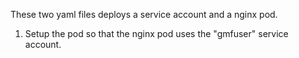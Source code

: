 These two yaml files deploys a service account and a nginx pod.

1. Setup the pod so that the nginx pod uses the "gmfuser" service account. 